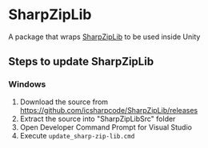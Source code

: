 # SharpZipLib

A package that wraps [SharpZipLib](https://github.com/icsharpcode/SharpZipLib) to be used inside Unity

## Steps to update SharpZipLib 

### Windows
1. Download the source from https://github.com/icsharpcode/SharpZipLib/releases
1. Extract the source into "SharpZipLibSrc" folder
1. Open Developer Command Prompt for Visual Studio
1. Execute ```update_sharp-zip-lib.cmd```

